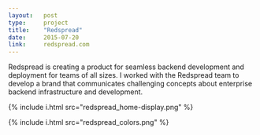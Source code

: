 ```yaml
---
layout:   post
type:     project
title:    "Redspread"
date:     2015-07-20
link:     redspread.com
---
```


Redspread is creating a product for seamless backend development and deployment for teams of all sizes. I worked with the Redspread team to develop a brand that communicates challenging concepts about enterprise backend infrastructure and development.

{% include i.html src="redspread_home-display.png" %}

{% include i.html src="redspread_colors.png" %}
